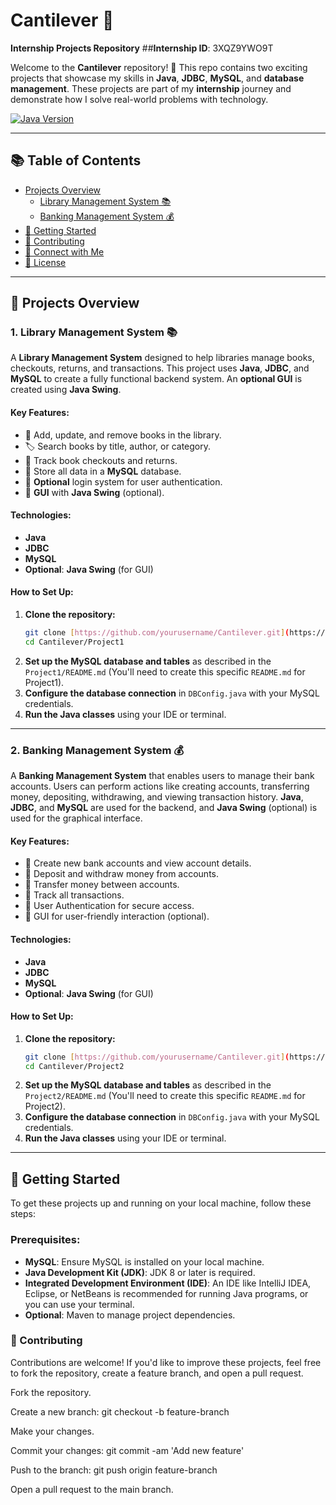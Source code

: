 # Cantilever 🚀
**Internship Projects Repository**
##**Internship ID**: 3XQZ9YWO9T


Welcome to the **Cantilever** repository! 🚀 This repo contains two exciting projects that showcase my skills in **Java**, **JDBC**, **MySQL**, and **database management**. These projects are part of my **internship** journey and demonstrate how I solve real-world problems with technology.

[![Java Version](https://img.shields.io/badge/Java-%3E%3D%208-blue)](https://www.oracle.com/java/)

---

## 📚 Table of Contents
- [Projects Overview](#projects-overview)
    - [Library Management System 📚](#1-library-management-system-)
    - [Banking Management System 💰](#2-banking-management-system-)
- [🚀 Getting Started](#getting-started)
- [🤝 Contributing](#contributing)
- [📢 Connect with Me](#connect-with-me)
- [📝 License](#license)

---

## 📂 Projects Overview

### 1. **Library Management System** 📚

A **Library Management System** designed to help libraries manage books, checkouts, returns, and transactions. This project uses **Java**, **JDBC**, and **MySQL** to create a fully functional backend system. An **optional GUI** is created using **Java Swing**.

#### Key Features:
- 📖 Add, update, and remove books in the library.
- 🏷️ Search books by title, author, or category.
- 📅 Track book checkouts and returns.
- 💾 Store all data in a **MySQL** database.
- 🔐 **Optional** login system for user authentication.
- 🌟 **GUI** with **Java Swing** (optional).

#### Technologies:
- **Java**
- **JDBC**
- **MySQL**
- **Optional**: **Java Swing** (for GUI)

#### How to Set Up:
1.  **Clone the repository:**
    ```bash
    git clone [https://github.com/yourusername/Cantilever.git](https://github.com/yourusername/Cantilever.git)
    cd Cantilever/Project1
    ```
2.  **Set up the MySQL database and tables** as described in the `Project1/README.md` (You'll need to create this specific `README.md` for Project1).
3.  **Configure the database connection** in `DBConfig.java` with your MySQL credentials.
4.  **Run the Java classes** using your IDE or terminal.

---

### 2. **Banking Management System** 💰

A **Banking Management System** that enables users to manage their bank accounts. Users can perform actions like creating accounts, transferring money, depositing, withdrawing, and viewing transaction history. **Java**, **JDBC**, and **MySQL** are used for the backend, and **Java Swing** (optional) is used for the graphical interface.

#### Key Features:
- 🏦 Create new bank accounts and view account details.
- 💸 Deposit and withdraw money from accounts.
- 🔄 Transfer money between accounts.
- 📜 Track all transactions.
- 🔐 User Authentication for secure access.
- 🌟 GUI for user-friendly interaction (optional).

#### Technologies:
- **Java**
- **JDBC**
- **MySQL**
- **Optional**: **Java Swing** (for GUI)

#### How to Set Up:
1.  **Clone the repository:**
    ```bash
    git clone [https://github.com/yourusername/Cantilever.git](https://github.com/yourusername/Cantilever.git)
    cd Cantilever/Project2
    ```
2.  **Set up the MySQL database and tables** as described in the `Project2/README.md` (You'll need to create this specific `README.md` for Project2).
3.  **Configure the database connection** in `DBConfig.java` with your MySQL credentials.
4.  **Run the Java classes** using your IDE or terminal.

---

## 🚀 Getting Started

To get these projects up and running on your local machine, follow these steps:

### Prerequisites:
-   **MySQL**: Ensure MySQL is installed on your local machine.
-   **Java Development Kit (JDK)**: JDK 8 or later is required.
-   **Integrated Development Environment (IDE)**: An IDE like IntelliJ IDEA, Eclipse, or NetBeans is recommended for running Java programs, or you can use your terminal.
-   **Optional**: Maven to manage project dependencies.

### 🤝 Contributing
Contributions are welcome! If you'd like to improve these projects, feel free to fork the repository, create a feature branch, and open a pull request.

Fork the repository.

Create a new branch: git checkout -b feature-branch

Make your changes.

Commit your changes: git commit -am 'Add new feature'

Push to the branch: git push origin feature-branch

Open a pull request to the main branch.


